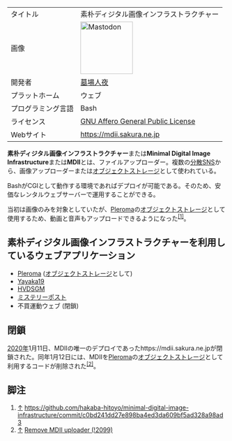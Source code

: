 <div>

|                    |                                                                                                                                                                                                                                                                                                        |
|--------------------|--------------------------------------------------------------------------------------------------------------------------------------------------------------------------------------------------------------------------------------------------------------------------------------------------------|
| タイトル           | 素朴ディジタル画像インフラストラクチャー                                                                                                                                                                                                                                                               |
| 画像               | [<img src="/images/thumb/0/00/Mastodon_logo.png/120px-Mastodon_logo.png" srcset="/images/thumb/0/00/Mastodon_logo.png/180px-Mastodon_logo.png 1.5x, /images/0/00/Mastodon_logo.png 2x" width="120" height="120" alt="Mastodon" />](/%E3%83%95%E3%82%A1%E3%82%A4%E3%83%AB:Mastodon_logo.png "Mastodon") |
| 開発者             | [墓場人夜](/%E5%A2%93%E5%A0%B4%E4%BA%BA%E5%A4%9C "墓場人夜")                                                                                                                                                                                                                                           |
| プラットホーム     | ウェブ                                                                                                                                                                                                                                                                                                 |
| プログラミング言語 | Bash                                                                                                                                                                                                                                                                                                   |
| ライセンス         | [GNU Affero General Public License](/GNU_Affero_General_Public_License "GNU Affero General Public License")                                                                                                                                                                                            |
| Webサイト          | https://mdii.sakura.ne.jp                                                                                                                                                                                                                                                                              |

  
**素朴ディジタル画像インフラストラクチャー**または**Minimal Digital Image Infrastructure**または**MDII**とは、ファイルアップローダー。複数の[分散SNS](/%E5%88%86%E6%95%A3SNS "分散SNS")から、画像アップローダーまたは[オブジェクトストレージ](/%E3%82%AA%E3%83%96%E3%82%B8%E3%82%A7%E3%82%AF%E3%83%88%E3%82%B9%E3%83%88%E3%83%AC%E3%83%BC%E3%82%B8 "オブジェクトストレージ")として使われている。

BashがCGIとして動作する環境であればデプロイが可能である。そのため、安価なレンタルウェブサーバーで運用することができる。

当初は画像のみを対象としていたが、[Pleroma](/Pleroma "Pleroma")の[オブジェクトストレージ](/%E3%82%AA%E3%83%96%E3%82%B8%E3%82%A7%E3%82%AF%E3%83%88%E3%82%B9%E3%83%88%E3%83%AC%E3%83%BC%E3%82%B8 "オブジェクトストレージ")として使用するため、動画と音声もアップロードできるようになった<sup>[\[1\]](#cite_note-1)</sup>。

## 素朴ディジタル画像インフラストラクチャーを利用しているウェブアプリケーション

-   [Pleroma](/Pleroma "Pleroma") ([オブジェクトストレージ](/%E3%82%AA%E3%83%96%E3%82%B8%E3%82%A7%E3%82%AF%E3%83%88%E3%82%B9%E3%83%88%E3%83%AC%E3%83%BC%E3%82%B8 "オブジェクトストレージ")として)
-   [Yayaka19](/Yayaka19 "Yayaka19")
-   [HVDSGM](/HVDSGM "HVDSGM")
-   [ミステリーポスト](/%E3%83%9F%E3%82%B9%E3%83%86%E3%83%AA%E3%83%BC%E3%83%9D%E3%82%B9%E3%83%88 "ミステリーポスト")
-   不買運動ウェブ (閉鎖)

## 閉鎖

[2020年](/index.php?title=2020%E5%B9%B4&action=edit&redlink=1 "2020年 (存在しないページ)")1月11日、MDIIの唯一のデプロイであったhttps://mdii.sakura.ne.jpが閉鎖された。同年1月12日には、MDIIを[Pleroma](/Pleroma "Pleroma")の[オブジェクトストレージ](/%E3%82%AA%E3%83%96%E3%82%B8%E3%82%A7%E3%82%AF%E3%83%88%E3%82%B9%E3%83%88%E3%83%AC%E3%83%BC%E3%82%B8 "オブジェクトストレージ")として利用するコードが削除された<sup>[\[2\]](#cite_note-2)</sup>。

## 脚注

<div>

1.  <span id="cite_note-1">[↑](#cite_ref-1) <a href="https://github.com/hakaba-hitoyo/minimal-digital-image-infrastructure/commit/c0bd241dd27e898ba4ed3da609bf5ad328a98ad3" rel="nofollow">https://github.com/hakaba-hitoyo/minimal-digital-image-infrastructure/commit/c0bd241dd27e898ba4ed3da609bf5ad328a98ad3</a></span>
2.  <span id="cite_note-2">[↑](#cite_ref-2) <a href="https://git.pleroma.social/pleroma/pleroma/merge_requests/2099" rel="nofollow">Remove MDII uploader (!2099)</a></span>

</div>

</div>
